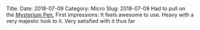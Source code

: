 Title: 
Date: 2018-07-09
Category: Micro
Slug: 2018-07-09
Had to pull on the [Mysterium Pen.](https://www.baronfig.com/products/mysterium) First impressions: It feels awesome to use. Heavy with a very majestic look to it. Very satisfied with it thus far 